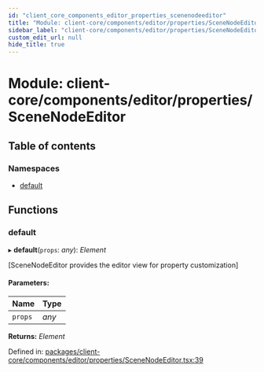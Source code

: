 ```yaml
---
id: "client_core_components_editor_properties_scenenodeeditor"
title: "Module: client-core/components/editor/properties/SceneNodeEditor"
sidebar_label: "client-core/components/editor/properties/SceneNodeEditor"
custom_edit_url: null
hide_title: true
---
```


# Module: client-core/components/editor/properties/SceneNodeEditor

## Table of contents

### Namespaces

- [default](client_core_components_editor_properties_scenenodeeditor.default.md)

## Functions

### default

▸ **default**(`props`: *any*): *Element*

[SceneNodeEditor provides the editor view for property customization]

#### Parameters:

Name | Type |
:------ | :------ |
`props` | *any* |

**Returns:** *Element*

Defined in: [packages/client-core/components/editor/properties/SceneNodeEditor.tsx:39](https://github.com/xr3ngine/xr3ngine/blob/5a0f83ed8/packages/client-core/components/editor/properties/SceneNodeEditor.tsx#L39)
